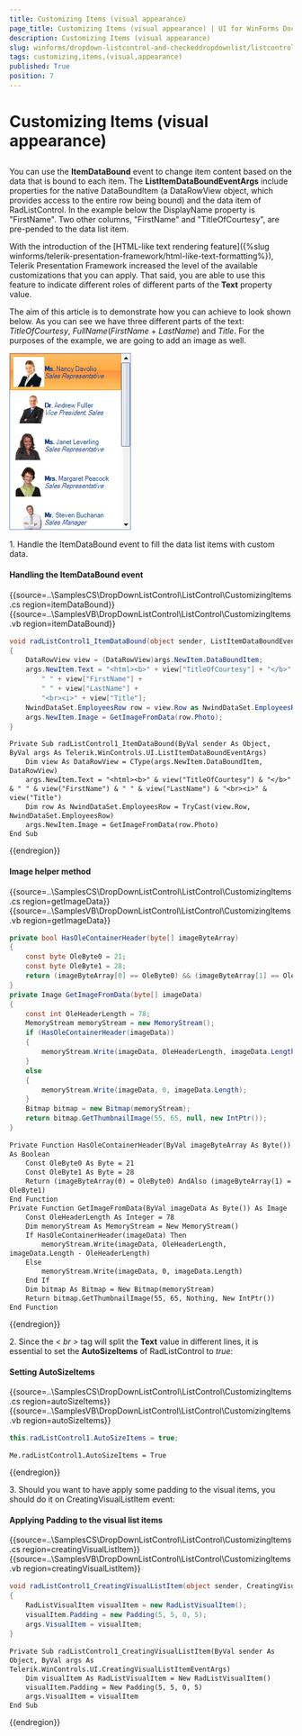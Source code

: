 ```yaml
---
title: Customizing Items (visual appearance)
page_title: Customizing Items (visual appearance) | UI for WinForms Documentation
description: Customizing Items (visual appearance)
slug: winforms/dropdown-listcontrol-and-checkeddropdownlist/listcontrol/customizing-items-(visual-appearance)
tags: customizing,items,(visual,appearance)
published: True
position: 7
---
```


# Customizing Items (visual appearance)
 
## 

You can use the __ItemDataBound__ event to change item content based on the data that is bound to each item. The __ListItemDataBoundEventArgs__ include properties for the native DataBoundItem (a DataRowView object, which provides access to the entire row being bound) and the data item of RadListControl. In the example below the DisplayName property is "FirstName". Two other columns, "FirstName" and "TitleOfCourtesy", are pre-pended to the data list item.

With the introduction of the [HTML-like text rendering feature]({%slug winforms/telerik-presentation-framework/html-like-text-formatting%}), Telerik Presentation Framework increased the level of the available customizations that you can apply. That said, you are able to use this feature to indicate different roles of different parts of the __Text__ property value.

The aim of this article is to demonstrate how you can achieve to look shown below. As you can see we have three different parts of the text: *TitleOfCourtesy*, *FullName*(*FirstName* + *LastName*) and *Title*. For the purposes of the example, we are going to add an image as well.

![dropdown-and-listcontrol-listcontrol-customizing-items-visual-appearance 001](images/dropdown-and-listcontrol-listcontrol-customizing-items-visual-appearance001.png)



1\. Handle the ItemDataBound event to fill the data list items with custom data. 
#### Handling the ItemDataBound event 

{{source=..\SamplesCS\DropDownListControl\ListControl\CustomizingItems.cs region=itemDataBound}} 
{{source=..\SamplesVB\DropDownListControl\ListControl\CustomizingItems.vb region=itemDataBound}} 

````C#
void radListControl1_ItemDataBound(object sender, ListItemDataBoundEventArgs args)
{
    DataRowView view = (DataRowView)args.NewItem.DataBoundItem;
    args.NewItem.Text = "<html><b>" + view["TitleOfCourtesy"] + "</b>" +
        " " + view["FirstName"] +
        " " + view["LastName"] +
        "<br><i>" + view["Title"];
    NwindDataSet.EmployeesRow row = view.Row as NwindDataSet.EmployeesRow;
    args.NewItem.Image = GetImageFromData(row.Photo);
}

````
````VB.NET
Private Sub radListControl1_ItemDataBound(ByVal sender As Object, ByVal args As Telerik.WinControls.UI.ListItemDataBoundEventArgs)
    Dim view As DataRowView = CType(args.NewItem.DataBoundItem, DataRowView)
    args.NewItem.Text = "<html><b>" & view("TitleOfCourtesy") & "</b>" & " " & view("FirstName") & " " & view("LastName") & "<br><i>" & view("Title")
    Dim row As NwindDataSet.EmployeesRow = TryCast(view.Row, NwindDataSet.EmployeesRow)
    args.NewItem.Image = GetImageFromData(row.Photo)
End Sub

````

{{endregion}} 


#### Image helper method 

{{source=..\SamplesCS\DropDownListControl\ListControl\CustomizingItems.cs region=getImageData}} 
{{source=..\SamplesVB\DropDownListControl\ListControl\CustomizingItems.vb region=getImageData}} 

````C#
private bool HasOleContainerHeader(byte[] imageByteArray)
{
    const byte OleByte0 = 21;
    const byte OleByte1 = 28;
    return (imageByteArray[0] == OleByte0) && (imageByteArray[1] == OleByte1);
}
private Image GetImageFromData(byte[] imageData)
{
    const int OleHeaderLength = 78;
    MemoryStream memoryStream = new MemoryStream();
    if (HasOleContainerHeader(imageData))
    {
        memoryStream.Write(imageData, OleHeaderLength, imageData.Length - OleHeaderLength);
    }
    else
    {
        memoryStream.Write(imageData, 0, imageData.Length);
    }
    Bitmap bitmap = new Bitmap(memoryStream);
    return bitmap.GetThumbnailImage(55, 65, null, new IntPtr());
}

````
````VB.NET
Private Function HasOleContainerHeader(ByVal imageByteArray As Byte()) As Boolean
    Const OleByte0 As Byte = 21
    Const OleByte1 As Byte = 28
    Return (imageByteArray(0) = OleByte0) AndAlso (imageByteArray(1) = OleByte1)
End Function
Private Function GetImageFromData(ByVal imageData As Byte()) As Image
    Const OleHeaderLength As Integer = 78
    Dim memoryStream As MemoryStream = New MemoryStream()
    If HasOleContainerHeader(imageData) Then
        memoryStream.Write(imageData, OleHeaderLength, imageData.Length - OleHeaderLength)
    Else
        memoryStream.Write(imageData, 0, imageData.Length)
    End If
    Dim bitmap As Bitmap = New Bitmap(memoryStream)
    Return bitmap.GetThumbnailImage(55, 65, Nothing, New IntPtr())
End Function

````

{{endregion}} 

2\. Since the *&lt; br &gt;* tag will split the __Text__ value in different lines, it is essential to set the __AutoSizeItems__ of RadListControl to *true*:
        	
#### Setting AutoSizeItems 

{{source=..\SamplesCS\DropDownListControl\ListControl\CustomizingItems.cs region=autoSizeItems}} 
{{source=..\SamplesVB\DropDownListControl\ListControl\CustomizingItems.vb region=autoSizeItems}} 

````C#
this.radListControl1.AutoSizeItems = true;

````
````VB.NET
Me.radListControl1.AutoSizeItems = True

````

{{endregion}} 
 

3\. Should you want to have apply some padding to the visual items, you should do it on CreatingVisualListItem event: 

#### Applying Padding to the visual list items 

{{source=..\SamplesCS\DropDownListControl\ListControl\CustomizingItems.cs region=creatingVisualListItem}} 
{{source=..\SamplesVB\DropDownListControl\ListControl\CustomizingItems.vb region=creatingVisualListItem}} 

````C#
void radListControl1_CreatingVisualListItem(object sender, CreatingVisualListItemEventArgs args)
{
    RadListVisualItem visualItem = new RadListVisualItem();
    visualItem.Padding = new Padding(5, 5, 0, 5);
    args.VisualItem = visualItem;
}

````
````VB.NET
Private Sub radListControl1_CreatingVisualListItem(ByVal sender As Object, ByVal args As Telerik.WinControls.UI.CreatingVisualListItemEventArgs)
    Dim visualItem As RadListVisualItem = New RadListVisualItem()
    visualItem.Padding = New Padding(5, 5, 0, 5)
    args.VisualItem = visualItem
End Sub

````

{{endregion}} 



